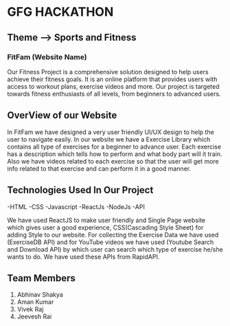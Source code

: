 # GFG HACKATHON 
## Theme --> Sports and Fitness
### FitFam (Website Name)
Our Fitness Project is a comprehensive solution designed to help users achieve their fitness goals. It is an online platform that provides users with access to workout plans, exercise videos and more. Our project is targeted towards fitness enthusiasts of all levels, from beginners to advanced users.

## OverView of our Website
In FitFam we have designed a very user friendly UI/UX design to help the user to navigate easily. In our website we have a Exercise Library which contains all type of exercises for a beginner to advance user. Each exercise has a description which tells how to perform and what body part will it train. Also we have videos related to each exercise so that the user will get more info related to that exercise and can perform it in a good manner. 

## Technologies Used In Our Project
-HTML 
-CSS
-Javascript
-ReactJs
-NodeJs
-API

We have used ReactJS  to make user friendly and Single Page website which gives user a good experience, CSS(Cascading Style Sheet) for adding Style to our website.
For collecting the Exercise Data we have used (ExerciseDB API) and for YouTube videos we have used (Youtube Search and Download API) by which user can search which type of exercise he/she wants to do. We have used these APIs from RapidAPI.

## Team Members
1. Abhinav Shakya
2. Aman Kumar
3. Vivek Raj 
4. Jeevesh Rai
